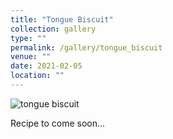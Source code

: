 ```yaml
---
title: "Tongue Biscuit"
collection: gallery
type: ""
permalink: /gallery/tongue_biscuit
venue: ""
date: 2021-02-05
location: ""
---
```


![tongue biscuit](/gallery/tongue_biscuit.jpeg)

Recipe to come soon...
